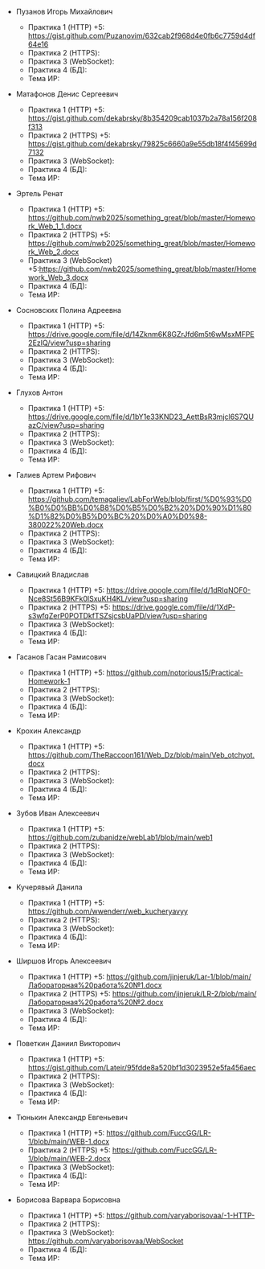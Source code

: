 - Пузанов Игорь Михайлович
  - Практика 1 (HTTP) +5: https://gist.github.com/Puzanovim/632cab2f968d4e0fb6c7759d4df64e16
  - Практика 2 (HTTPS):
  - Практика 3 (WebSocket):
  - Практика 4 (БД):
  - Тема ИР: 

- Матафонов Денис Сергеевич
  - Практика 1 (HTTP) +5: https://gist.github.com/dekabrsky/8b354209cab1037b2a78a156f208f313
  - Практика 2 (HTTPS) +5: https://gist.github.com/dekabrsky/79825c6660a9e55db18f4f45699d7132
  - Практика 3 (WebSocket):
  - Практика 4 (БД):
  - Тема ИР:

- Эртель Ренат
  - Практика 1 (HTTP) +5: https://github.com/nwb2025/something_great/blob/master/Homework_Web_1_1.docx  
  - Практика 2 (HTTPS) +5: https://github.com/nwb2025/something_great/blob/master/Homework_Web_2.docx
  - Практика 3 (WebSocket) +5:https://github.com/nwb2025/something_great/blob/master/Homework_Web_3.docx
  - Практика 4 (БД):
  - Тема ИР: 

- Сосновских Полина Адреевна
  - Практика 1 (HTTP) +5: https://drive.google.com/file/d/14Zknm6K8GZrJfd6m5t6wMsxMFPE2EzIQ/view?usp=sharing
  - Практика 2 (HTTPS):
  - Практика 3 (WebSocket):
  - Практика 4 (БД):
  - Тема ИР: 
  
- Глухов Антон
  - Практика 1 (HTTP) +5: https://drive.google.com/file/d/1bY1e33KND23_AettBsR3mjcl6S7QUazC/view?usp=sharing 
  - Практика 2 (HTTPS):
  - Практика 3 (WebSocket):
  - Практика 4 (БД):
  - Тема ИР:

- Галиев Артем Рифович
  - Практика 1 (HTTP) +5: https://github.com/temagaliev/LabForWeb/blob/first/%D0%93%D0%B0%D0%BB%D0%B8%D0%B5%D0%B2%20%D0%90%D1%80%D1%82%D0%B5%D0%BC%20%D0%A0%D0%98-380022%20Web.docx
  - Практика 2 (HTTPS):
  - Практика 3 (WebSocket):
  - Практика 4 (БД):
  - Тема ИР:
  
- Савицкий Владислав
  - Практика 1 (HTTP) +5: https://drive.google.com/file/d/1dRIqNOF0-Nce8St56B9KFk0lSxuKH4KL/view?usp=sharing
  - Практика 2 (HTTPS) +5: https://drive.google.com/file/d/1XdP-s3wfqZerP0POTDkfTSZsjcsbUaPD/view?usp=sharing
  - Практика 3 (WebSocket):
  - Практика 4 (БД):
  - Тема ИР: 

- Гасанов Гасан Рамисович
  - Практика 1 (HTTP) +5: https://github.com/notorious15/Practical-Homework-1
  - Практика 2 (HTTPS):
  - Практика 3 (WebSocket):
  - Практика 4 (БД):
  - Тема ИР:
  
- Крохин Александр
  - Практика 1 (HTTP) +5: https://github.com/TheRaccoon161/Web_Dz/blob/main/Veb_otchyot.docx  
  - Практика 2 (HTTPS):
  - Практика 3 (WebSocket):
  - Практика 4 (БД):
  - Тема ИР:
  
- Зубов Иван Алексеевич
  - Практика 1 (HTTP) +5: https://github.com/zubanidze/webLab1/blob/main/web1
  - Практика 2 (HTTPS):
  - Практика 3 (WebSocket):
  - Практика 4 (БД):
  - Тема ИР: 

- Кучерявый Данила
  - Практика 1 (HTTP) +5: https://github.com/wwenderr/web_kucheryavyy
  - Практика 2 (HTTPS):
  - Практика 3 (WebSocket):
  - Практика 4 (БД):
  - Тема ИР:

- Ширшов Игорь Алексеевич
  - Практика 1 (HTTP) +5: https://github.com/jinjeruk/Lar-1/blob/main/Лабораторная%20работа%20№1.docx  
  - Практика 2 (HTTPS) +5: https://github.com/jinjeruk/LR-2/blob/main/Лабораторная%20работа%20№2.docx
  - Практика 3 (WebSocket):
  - Практика 4 (БД):
  - Тема ИР:
  
- Поветкин Даниил Викторович
  - Практика 1 (HTTP) +5: https://gist.github.com/Lateir/95fdde8a520bf1d3023952e5fa456aec
  - Практика 2 (HTTPS):
  - Практика 3 (WebSocket):
  - Практика 4 (БД):
  - Тема ИР:
  
- Тюнькин Александр Евгеньевич
  - Практика 1 (HTTP) +5: https://github.com/FuccGG/LR-1/blob/main/WEB-1.docx 
  - Практика 2 (HTTPS) +5: https://github.com/FuccGG/LR-1/blob/main/WEB-2.docx
  - Практика 3 (WebSocket):
  - Практика 4 (БД):
  - Тема ИР:

- Борисова Варвара Борисовна
  - Практика 1 (HTTP) +5: https://github.com/varyaborisovaa/-1-HTTP-
  - Практика 2 (HTTPS):
  - Практика 3 (WebSocket): https://github.com/varyaborisovaa/WebSocket
  - Практика 4 (БД):
  - Тема ИР:
